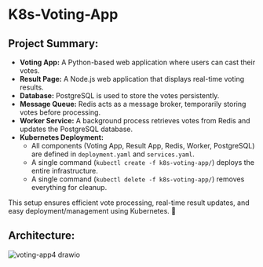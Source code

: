 # K8s-Voting-App

## Project Summary:  

- **Voting App:** A Python-based web application where users can cast their votes.  
- **Result Page:** A Node.js web application that displays real-time voting results.  
- **Database:** PostgreSQL is used to store the votes persistently.  
- **Message Queue:** Redis acts as a message broker, temporarily storing votes before processing.  
- **Worker Service:** A background process retrieves votes from Redis and updates the PostgreSQL database.  
- **Kubernetes Deployment:**  
  - All components (Voting App, Result App, Redis, Worker, PostgreSQL) are defined in `deployment.yaml` and `services.yaml`.  
  - A single command (`kubectl create -f k8s-voting-app/`) deploys the entire infrastructure.  
  - A single command (`kubectl delete -f k8s-voting-app/`) removes everything for cleanup.  

This setup ensures efficient vote processing, real-time result updates, and easy deployment/management using Kubernetes. 🚀

## Architecture:

![voting-app4 drawio](https://github.com/user-attachments/assets/f788e3cb-0984-452c-a93f-9408f770a520)
